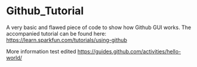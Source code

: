 # Github_Tutorial
A very basic and flawed piece of code to show how Github GUI works.
The accompanied tutorial can be found here:
https://learn.sparkfun.com/tutorials/using-github

More information 
test edited
https://guides.github.com/activities/hello-world/
